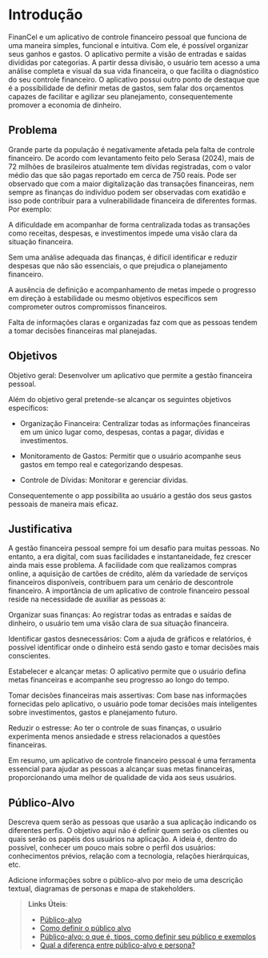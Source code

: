 # Introdução

FinanCel e um aplicativo de controle financeiro pessoal que funciona de uma maneira simples, funcional e intuitiva. Com ele, é possível organizar seus ganhos e gastos. O aplicativo permite a visão de entradas e saídas divididas por categorias. A partir dessa divisão, o usuário tem acesso a uma análise completa e visual da sua vida financeira, o que facilita o diagnóstico do seu controle financeiro.
O aplicativo possui outro ponto de destaque que é a possibilidade de definir metas de gastos, sem falar dos orçamentos capazes de facilitar e agilizar seu planejamento, consequentemente promover a  economia de dinheiro.

## Problema

Grande parte da população é negativamente afetada pela falta de controle financeiro. De acordo com levantamento feito pelo Serasa (2024), mais de 72 milhões de brasileiros atualmente tem dívidas registradas, com o valor médio das que são pagas reportado em cerca de 750 reais. Pode ser observado que com a maior digitalização das transações financeiras, nem sempre as finanças do indivíduo podem ser observadas com exatidão e isso pode contribuir para a vulnerabilidade financeira de diferentes formas. Por exemplo: 

A dificuldade em acompanhar de forma centralizada todas as transações como receitas, despesas, e investimentos impede uma visão clara da situação financeira. 

Sem uma análise adequada das finanças, é difícil identificar e reduzir despesas que não são essenciais, o que prejudica o planejamento financeiro. 

A ausência de definição e acompanhamento de metas impede o progresso em direção à estabilidade ou mesmo objetivos específicos sem comprometer outros compromissos financeiros. 

Falta de informações claras e organizadas faz com que as pessoas tendem a tomar decisões financeiras mal planejadas. 

## Objetivos

Objetivo geral: Desenvolver um aplicativo que permite a gestão financeira pessoal. 

Além do objetivo geral pretende-se alcançar os seguintes objetivos específicos: 

- Organização Financeira: Centralizar todas as informações financeiras em um único lugar como, despesas, contas a pagar, dívidas e investimentos.   

- Monitoramento de Gastos: Permitir que o usuário acompanhe seus gastos em tempo real e categorizando despesas. 

- Controle de Dívidas: Monitorar e gerenciar dívidas. 
 
Consequentemente o app possibilita ao usuário a gestão dos seus gastos pessoais de maneira mais eficaz.

## Justificativa

A gestão financeira pessoal sempre foi um desafio para muitas pessoas. No entanto, a era digital, com suas facilidades e instantaneidade, fez crescer ainda mais esse problema. A facilidade com que realizamos compras online, a aquisição de cartões de crédito, além da variedade de serviços financeiros disponíveis, contribuem para um cenário de descontrole financeiro. A importância de um aplicativo de controle financeiro pessoal reside na necessidade de auxiliar as pessoas a: 

Organizar suas finanças: Ao registrar todas as entradas e saídas de dinheiro, o usuário tem uma visão clara de sua situação financeira. 

Identificar gastos desnecessários: Com a ajuda de gráficos e relatórios, é possível identificar onde o dinheiro está sendo gasto e tomar decisões mais conscientes. 

Estabelecer e alcançar metas: O aplicativo permite que o usuário defina metas financeiras e acompanhe seu progresso ao longo do tempo. 

Tomar decisões financeiras mais assertivas: Com base nas informações fornecidas pelo aplicativo, o usuário pode tomar decisões mais inteligentes sobre investimentos, gastos e planejamento futuro. 

Reduzir o estresse: Ao ter o controle de suas finanças, o usuário experimenta menos ansiedade e stress relacionados a questões financeiras. 

Em resumo, um aplicativo de controle financeiro pessoal é uma ferramenta essencial para ajudar as pessoas a alcançar suas metas financeiras, proporcionando uma melhor de qualidade de vida aos seus usuários. 

## Público-Alvo

Descreva quem serão as pessoas que usarão a sua aplicação indicando os diferentes perfis. O objetivo aqui não é definir quem serão os clientes ou quais serão os papéis dos usuários na aplicação. A ideia é, dentro do possível, conhecer um pouco mais sobre o perfil dos usuários: conhecimentos prévios, relação com a tecnologia, relações
hierárquicas, etc.

Adicione informações sobre o público-alvo por meio de uma descrição textual, diagramas de personas e mapa de stakeholders.

> **Links Úteis**:
> - [Público-alvo](https://blog.hotmart.com/pt-br/publico-alvo/)
> - [Como definir o público alvo](https://exame.com/pme/5-dicas-essenciais-para-definir-o-publico-alvo-do-seu-negocio/)
> - [Público-alvo: o que é, tipos, como definir seu público e exemplos](https://klickpages.com.br/blog/publico-alvo-o-que-e/)
> - [Qual a diferença entre público-alvo e persona?](https://rockcontent.com/blog/diferenca-publico-alvo-e-persona/)
